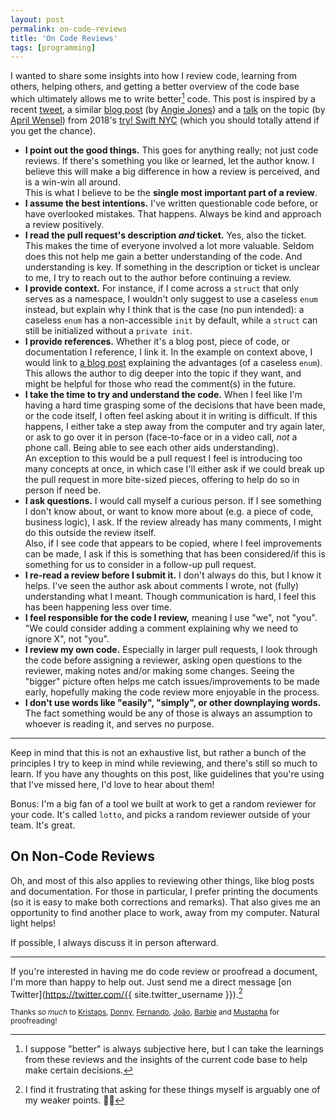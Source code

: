 ```yaml
---
layout: post
permalink: on-code-reviews
title: 'On Code Reviews'
tags: [programming]
---
```


I wanted to share some insights into how I review code, learning from others,
helping others, and getting a better overview of the code base which ultimately
allows me to write better[^1] code. This post is inspired by a recent
[tweet](https://twitter.com/kristoferbaxter/status/1186290473322741760), a
similar [blog post](https://techbeacon.com/app-dev-testing/10-commandments-navigating-code-reviews)
(by [Angie Jones](https://twitter.com/techgirl1908)) and a [talk](https://www.youtube.com/watch?v=Ea8EiIPZvh0)
on the topic (by [April Wensel](https://twitter.com/aprilwensel)) from 2018's
[try! Swift NYC](https://www.tryswift.co) (which you should totally attend if
you get the chance).

- **I point out the good things.** This goes for anything really; not just code
reviews. If there's something you like or learned, let the author know. I
believe this will make a big difference in how a review is perceived, and is a
win-win all around.<br />
This is what I believe to be the **single most important part of a review**.
- **I assume the best intentions.** I've written questionable code before, or
have overlooked mistakes. That happens. Always be kind and approach a review
positively. 
- **I read the pull request's description _and_ ticket.** Yes, also the ticket.
This makes the time of everyone involved a lot more valuable. Seldom does this
not help me gain a better understanding of the code. And understanding is key.
If something in the description or ticket is unclear to me, I try to reach out
to the author before continuing a review.
- **I provide context.** For instance, if I come across a `struct` that only
serves as a namespace, I wouldn't only suggest to use a caseless `enum` instead,
but explain why I think that is the case (no pun intended): a caseless `enum`
has a non-accessible `init` by default, while a `struct` can still be
initialized without a `private init`.
- **I provide references.** Whether it's a blog post, piece of code, or
documentation I reference, I link it. In the example on context above, I would
link to [a blog post](https://www.natashatherobot.com/swift-enum-no-cases/)
explaining the advantages (of a caseless `enum`). This allows the author to dig
deeper into the topic if they want, and might be helpful for those who read the
comment(s) in the future.
- **I take the time to try and understand the code.** When I feel like I'm
having a hard time grasping some of the decisions that have been made, or the
code itself, I often feel asking about it in writing is difficult. If this
happens, I either take a step away from the computer and try again later, or ask
to go over it in person (face-to-face or in a video call, _not_ a phone call.
Being able to see each other aids understanding).<br />
An exception to this would be a pull request I feel is introducing too many
concepts at once, in which case I'll either ask if we could break up the pull
request in more bite-sized pieces, offering to help do so in person if need be.
- **I ask questions.** I would call myself a curious person. If I see something
I don't know about, or want to know more about (e.g. a piece of code, business
logic), I ask. If the review already has many comments, I might do this
outside the review itself.<br />
Also, if I see code that appears to be copied, where I feel improvements can be
made, I ask if this is something that has been considered/if this is something
for us to consider in a follow-up pull request.
- **I re-read a review before I submit it.** I don't always do this, but I
know it helps. I've seen the author ask about comments I wrote, not (fully)
understanding what I meant. Though communication is hard, I feel this has
been happening less over time.
- **I feel responsible for the code I review,** meaning I use "we", not
"you". "We could consider adding a comment explaining why we need to ignore X",
not "you".
- **I review my own code.** Especially in larger pull requests, I look through
the code before assigning a reviewer, asking open questions to the reviewer,
making notes and/or making some changes. Seeing the "bigger" picture often helps
me catch issues/improvements to be made early, hopefully making the code review
more enjoyable in the process.
- **I don't use words like "easily", "simply", or other downplaying words.**
The fact something would be any of those is always an assumption to whoever is
reading it, and serves no purpose.

---

Keep in mind that this is not an exhaustive list, but rather a bunch of the
principles I try to keep in mind while reviewing, and there's still so much to
learn. If you have any thoughts on this post, like guidelines that you're using
that I've missed here, I'd love to hear about them!

Bonus: I'm a big fan of a tool we built at work to get a random reviewer for
your code. It's called `lotto`, and picks a random reviewer outside of your
team. It's great.

## On Non-Code Reviews

Oh, and most of this also applies to reviewing other things, like blog posts and
documentation. For those in particular, I prefer printing the documents (so it
is easy to make both corrections and remarks). That also gives me an
opportunity to find another place to work, away from my computer. Natural light
helps!

If possible, I always discuss it in person afterward.

---

If you're interested in having me do code review or proofread a document, I'm more
than happy to help out. Just send me a direct message [on Twitter](https://twitter.com/{{ site.twitter_username }}).[^2]

<sub>Thanks _so much_ to [Kristaps](https://twitter.com/fassko),
[Donny](https://twitter.com/DonnyWals), [Fernando](https://twitter.com/fmo_91),
[João](https://twitter.com/NSMyself), [Barbie](https://twitter.com/barbieinbeta)
and [Mustapha](https://twitter.com/ben_muta) for proofreading!</sub>

[^1]: I suppose "better" is always subjective here, but I can take the learnings from these reviews and the insights of the current code base to help make certain decisions.
[^2]: I find it frustrating that asking for these things myself is arguably one of my weaker points. 🤷‍♂️
